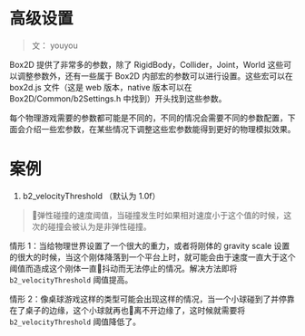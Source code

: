 # 高级设置

> 文： youyou

Box2D 提供了非常多的参数，除了 RigidBody，Collider，Joint，World 这些可以调整参数外，还有一些属于 Box2D 内部宏的参数可以进行设置。这些宏可以在 box2d.js 文件（这是 web 版本，native 版本可以在 Box2D/Common/b2Settings.h 中找到）开头找到这些参数。

每个物理游戏需要的参数都可能是不同的，不同的情况会需要不同的参数配置，下面会介绍一些宏参数，在某些情况下调整这些宏参数能得到更好的物理模拟效果。

# 案例

1. b2_velocityThreshold （默认为 1.0f）

> 弹性碰撞的速度阈值，当碰撞发生时如果相对速度小于这个值的时候，这次的碰撞会被认为是非弹性碰撞。

情形 1：当给物理世界设置了一个很大的重力，或者将刚体的 gravity scale 设置的很大的时候，当这个刚体降落到一个平台上时，就可能会由于速度一直大于这个阈值而造成这个刚体一直抖动而无法停止的情况。解决方法即将 `b2_velocityThreshold` 阈值提高。

情形 2：像桌球游戏这样的类型可能会出现这样的情况，当一个小球碰到了并停靠在了桌子的边缘，这个小球就再也离不开边缘了，这时候就需要将 `b2_velocityThreshold` 阈值降低了。
